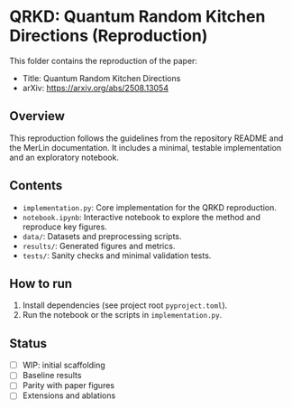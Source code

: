 # QRKD: Quantum Random Kitchen Directions (Reproduction)

This folder contains the reproduction of the paper:

- Title: Quantum Random Kitchen Directions
- arXiv: https://arxiv.org/abs/2508.13054

## Overview

This reproduction follows the guidelines from the repository README and the MerLin documentation. It includes a minimal, testable implementation and an exploratory notebook.

## Contents

- `implementation.py`: Core implementation for the QRKD reproduction.
- `notebook.ipynb`: Interactive notebook to explore the method and reproduce key figures.
- `data/`: Datasets and preprocessing scripts.
- `results/`: Generated figures and metrics.
- `tests/`: Sanity checks and minimal validation tests.

## How to run

1. Install dependencies (see project root `pyproject.toml`).
2. Run the notebook or the scripts in `implementation.py`.

## Status

- [ ] WIP: initial scaffolding
- [ ] Baseline results
- [ ] Parity with paper figures
- [ ] Extensions and ablations
